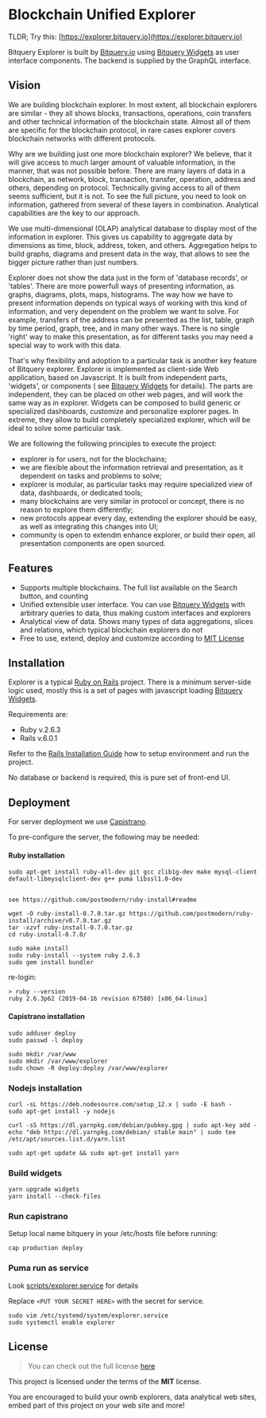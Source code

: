Blockchain Unified Explorer
============

TLDR; Try this: [https://explorer.bitquery.io](https://explorer.bitquery.io)

Bitquery Explorer is built by [Bitquery.io](https://bitquery.io) using 
[Bitquery Widgets](https://github.com/bitquery/widgets) as user interface
components. The backend is supplied by the GraphQL interface.

## Vision

We are building blockchain explorer. In most extent, all blockchain explorers are similar - they
all shows blocks, transactions, operations, coin transfers and other technical information of the blockchain state.
Almost all of them are specific for the blockchain protocol, in rare cases explorer covers blockchain networks
with different protocols.

Why are we building just one more blockchain explorer? We believe, that it will give access to much larger amount of
valuable information, in the manner, that was not possible before. There are many layers of data in a blockchain, as
network, block, transaction, transfer, operation, address and others, depending on protocol. Technically giving access
to all of them seems sufficient, but it is not. To see the full picture, you need to look on information, gathered from 
several of these layers in combination. Analytical capabilities are the key to our approach.

We use multi-dimensional (OLAP) analytical database to display most of the information in explorer. This gives us capability
to aggregate data by dimensions as time, block, address, token, and others. Aggregation helps to build graphs,
diagrams and present data in the way, that allows to see the bigger picture rather than just numbers.

Explorer does not  show the data just in the form of 'database records', or 'tables'. There are more powerfull
ways of presenting information, as graphs, diagrams, plots, maps, histograms. The way how we have to present information
depends on typical ways of working with this kind of information, and very dependent on the problem we want to solve.
For example, transfers of the address can be presented as the list, table, graph by time period, graph, tree, and in many other
ways. There is no single 'right' way to make this presentation, as for different tasks you may need a special way to work with this data.

That's why flexibility and adoption to a particular task is another key feature of Bitquery explorer. Explorer is implemented as client-side Web application, based on Javascript. It is built from independent parts, 
'widgets', or components ( see [Bitquery Widgets](https://github.com/bitquery/widgets) for details). The parts are independent, they can be 
placed on other web pages, and will work the same way as in explorer. Widgets can be composed to build generic or specialized dashboards, 
customize and personalize explorer pages. In extreme, they allow to build completely specialized explorer, which will be ideal
to solve some particular task.

We are following the following principles to execute the project:

* explorer is for users, not for the blockchains;
* we are flexible about the information retrieval and presentation, as it dependent on tasks and problems to solve;
* explorer is modular, as particular tasks may require specialized view of data, dashboards, or dedicated tools;
* many blockchains are very similar in protocol or concept, there is no reason to explore them differently;
* new protocols appear every day, extending the explorer should be easy, as well as integrating this changes into UI;
* community is open to extendm enhance explorer, or build their open, all presentation components are open sourced.


## Features

- Supports multiple blockchains. The full list available on the Search button, and counting
- Unified extensible user interface. You can use [Bitquery Widgets](https://github.com/bitquery/widgets) 
with arbitrary queries to data, thus making custom interfaces and explorers
- Analytical view of data. Shows many types of data aggregations, slices and relations, which 
typical blockchain explorers do not
- Free to use, extend, deploy and customize according to [MIT License](https://github.com/bitquery/explorer/blob/master/LICENSE)

## Installation

Explorer is a typical [Ruby on Rails](https://rubyonrails.org/) project.
There is a minimum server-side logic used, mostly this is a set of pages with 
javascript loading [Bitquery Widgets](https://github.com/bitquery/widgets).


Requirements are:

- Ruby v.2.6.3
- Rails v.6.0.1

Refer to the [Rails Installation Guide](https://guides.rubyonrails.org/) how to setup environment and run the project.

No database or backend is required, this is pure set of front-end UI.


## Deployment

For server deployment we use [Capistrano](https://github.com/capistrano/capistrano).

To pre-configure the server, the following may be needed:

####  Ruby installation

```
sudo apt-get install ruby-all-dev git gcc zlib1g-dev make mysql-client default-libmysqlclient-dev g++ puma libssl1.0-dev


see https://github.com/postmodern/ruby-install#readme

wget -O ruby-install-0.7.0.tar.gz https://github.com/postmodern/ruby-install/archive/v0.7.0.tar.gz
tar -xzvf ruby-install-0.7.0.tar.gz
cd ruby-install-0.7.0/

sudo make install
sudo ruby-install --system ruby 2.6.3
sudo gem install bundler
```

re-login:
```
> ruby --version
ruby 2.6.3p62 (2019-04-16 revision 67580) [x86_64-linux]
```

####  Capistrano installation

```
sudo adduser deploy
sudo passwd -l deploy

sudo mkdir /var/www
sudo mkdir /var/www/explorer
sudo chown -R deploy:deploy /var/www/explorer
```

### Nodejs installation

```
curl -sL https://deb.nodesource.com/setup_12.x | sudo -E bash -
sudo apt-get install -y nodejs

curl -sS https://dl.yarnpkg.com/debian/pubkey.gpg | sudo apt-key add -
echo "deb https://dl.yarnpkg.com/debian/ stable main" | sudo tee /etc/apt/sources.list.d/yarn.list

sudo apt-get update && sudo apt-get install yarn
```

### Build widgets

```
yarn upgrade widgets
yarn install --check-files
```

### Run capistrano

Setup local name bitquery in your /etc/hosts file before running:

```
cap production deploy
```

### Puma run as service

Look [scripts/explorer.service](scripts/explorer.service) for details

Replace `<PUT YOUR SECRET HERE>` with the secret for service.

```
sudo vim /etc/systemd/system/explorer.service
sudo systemctl enable explorer
```

## License
>You can check out the full license [here](https://github.com/bitquery/explorer/blob/master/LICENSE)

This project is licensed under the terms of the **MIT** license.

You are encouraged to build your ownb explorers, data analytical web sites, embed part of this project on your web site
and more!
